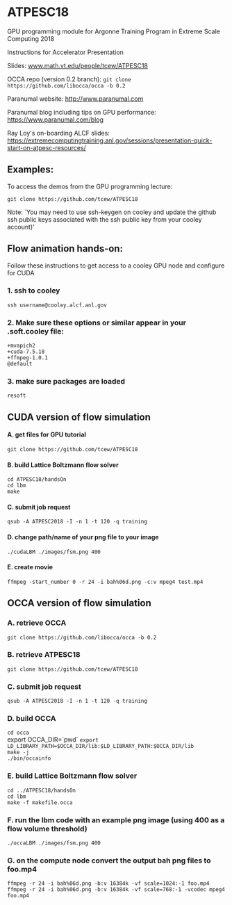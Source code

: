 # ATPESC18
GPU programming module for Argonne Training Program in Extreme Scale Computing 2018

Instructions for Accelerator Presentation

Slides: www.math.vt.edu/people/tcew/ATPESC18 

OCCA repo (version 0.2 branch): `git clone https://github.com/libocca/occa -b 0.2`

Paranumal website: http://www.paranumal.com

Paranumal blog including tips on GPU performance: https://www.paranumal.com/blog 

Ray Loy's on-boarding ALCF slides: https://extremecomputingtraining.anl.gov/sessions/presentation-quick-start-on-atpesc-resources/  

## Examples: 

To access the demos from the GPU programming lecture:

`git clone https://github.com/tcew/ATPESC18`  

Note: `You may need to use ssh-keygen on cooley and update the github ssh public keys associated with the ssh public key from your cooley account)'  

## Flow animation hands-on:

Follow these instructions to get access to a cooley GPU node and configure for CUDA

### 1. ssh to cooley
`ssh username@cooley.alcf.anl.gov`  

### 2.  Make sure these options or similar appear in your .soft.cooley file:
`+mvapich2`  
`+cuda-7.5.18`  
`+ffmpeg-1.0.1`  
`@default`  

### 3. make sure packages are loaded
`resoft`  

## CUDA version of flow simulation

#### A. get files for GPU tutorial
`git clone https://github.com/tcew/ATPESC18`  

#### B. build Lattice Boltzmann flow solver
`cd ATPESC18/handsOn`  
`cd lbm`  
`make`  

#### C. submit job request
`qsub -A ATPESC2018 -I -n 1 -t 120 -q training`  

#### D. change path/name of your png file to your image
`./cudaLBM ./images/fsm.png 400`  

#### E. create movie
`ffmpeg -start_number 0 -r 24 -i bah%06d.png -c:v mpeg4 test.mp4`  

## OCCA version of flow simulation

### A. retrieve OCCA
`git clone https://github.com/libocca/occa -b 0.2`  

### B. retrieve ATPESC18
`git clone https://github.com/tcew/ATPESC18`  

### C. submit job request
`qsub -A ATPESC2018 -I -n 1 -t 120 -q training`  

### D. build OCCA
`cd occa`  
export OCCA_DIR=\`pwd\`
`export LD_LIBRARY_PATH=$OCCA_DIR/lib:$LD_LIBRARY_PATH:$OCCA_DIR/lib`  
`make -j`  
`./bin/occainfo`  

### E. build Lattice Boltzmann flow solver
`cd ../ATPESC18/handsOn`  
`cd lbm`  
`make -f makefile.occa`  

### F. run the lbm code with an example png image (using 400 as a flow volume threshold)
`./occaLBM ./images/fsm.png 400`  

### G. on the compute node convert the output bah png files to foo.mp4
`ffmpeg -r 24 -i bah%06d.png -b:v 16384k -vf scale=1024:-1 foo.mp4`  
`ffmpeg -r 24 -i bah%06d.png -b:v 16384k -vf scale=768:-1 -vcodec mpeg4 foo.mp4`  




